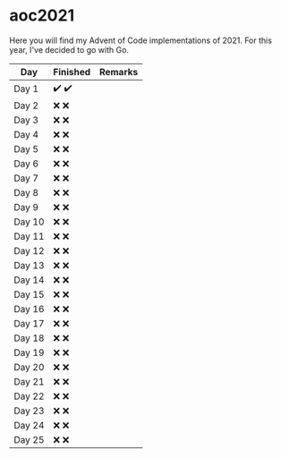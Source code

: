# aoc2021
Here you will find my Advent of Code implementations of 2021. For this year, I've decided to go with Go.

| Day           | Finished                              | Remarks   |
| --------------|---------------------------------------| ----------|
| Day 1         | :heavy_check_mark: :heavy_check_mark: |           |
| Day 2         | :x: :x:                               |           |
| Day 3         | :x: :x:                               |           |
| Day 4         | :x: :x:                               |           |
| Day 5         | :x: :x:                               |           |
| Day 6         | :x: :x:                               |           |
| Day 7         | :x: :x:                               |           |
| Day 8         | :x: :x:                               |           |
| Day 9         | :x: :x:                               |           |
| Day 10        | :x: :x:                               |           |
| Day 11        | :x: :x:                               |           |
| Day 12        | :x: :x:                               |           |
| Day 13        | :x: :x:                               |           |
| Day 14        | :x: :x:                               |           |
| Day 15        | :x: :x:                               |           |
| Day 16        | :x: :x:                               |           |
| Day 17        | :x: :x:                               |           |
| Day 18        | :x: :x:                               |           |
| Day 19        | :x: :x:                               |           |
| Day 20        | :x: :x:                               |           |
| Day 21        | :x: :x:                               |           |
| Day 22        | :x: :x:                               |           |
| Day 23        | :x: :x:                               |           |
| Day 24        | :x: :x:                               |           |
| Day 25        | :x: :x:                               |           |